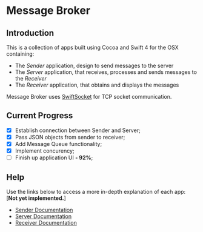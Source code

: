 # Message Broker
## Introduction
This is a collection of apps built using Cocoa and Swift 4 for the OSX containing:
* The _Sender_ application, design to send messages to the server
* The _Server_ application, that receives, processes and sends messages to the _Receiver_
* The _Receiver_ application, that obtains and displays the messages

Message Broker uses [SwiftSocket](https://github.com/swiftsocket/SwiftSocket) for TCP socket communication.

## Current Progress
- [x] Establish connection between Sender and Server;
- [x] Pass JSON objects from sender to receiver;
- [x] Add Message Queue functionality;
- [x] Implement concurency;
- [  ] Finish up application UI **- 92%**;

## Help
Use the links below to access a more in-depth explanation of each app: [**Not yet implemented.**]
* [Sender Documentation](https://www.youtube.com/watch?v=nowXNscWa20)
* [Server Documentation](https://www.youtube.com/watch?v=nowXNscWa20)
* [Receiver Documentation](https://www.youtube.com/watch?v=nowXNscWa20)
